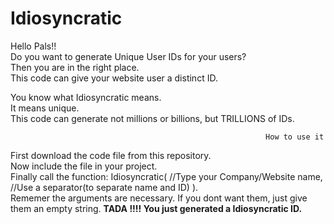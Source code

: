 # Idiosyncratic
Hello Pals!! <br>
Do you want to generate Unique User IDs for your users? <br>
Then you are in the right place. <br>
This code can give your website user a distinct ID. <br>

You know what Idiosyncratic means. <br>
It means unique. <br>
This code can generate not millions or billions, but <bold>TRILLIONS</bold> of IDs. <br>

                                                             How to use it
First download the code file from this repository. <br>
Now include the file in your project. <br>
Finally call the function:
     Idiosyncratic( //Type your Company/Website name, //Use a separator(to separate name and ID) ).  <br>
Rememer the arguments are necessary. If you dont want them, just give them an empty string.
                                                **TADA !!!! You just generated a Idiosyncratic ID.**


